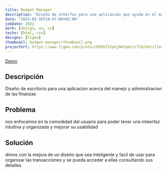 ```yaml
---
title: Budget Manager
description: "Diseño de interfaz para una aplicación que ayuda en el manejo y visualización de transacciones del día a día"
date: "2023-03-16T19:47:09+02:00"
jobDate: 2022
work: [design, ux, ui]
techs: [html, css]
designs: [figma]
thumbnail: budget-manager/thumbnail.png
projectUrl: https://www.figma.com/proto/cR9Zb73IpXj0m7pmitzT10/Untitled?node-id=7-65&scaling=scale-down&page-id=0%3A1&starting-point-node-id=7%3A65
---
```


[Demo](/projects/Nat-portfolio-project)

## Descripción 
Diseño de escritorio para una aplicacion acerca del manejo y administracion de las finanzas
## Problema 
nos enfocamos en  la comodidad del usuario para poder tener una inteerfaz intuitiva y organizada y mejorar su usabilidad
## Solución
dimos con la mejora de un diseño que sea inteligente y facil de usar para organixar las transacciones y se pueda acceder a ellas consultando sus detalles


